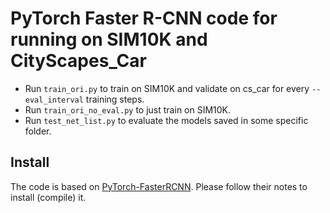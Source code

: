 # PyTorch Faster R-CNN code for running on SIM10K and CityScapes_Car

- Run `train_ori.py` to train on SIM10K and validate on cs_car for every `--eval_interval` training steps.
- Run `train_ori_no_eval.py` to just train on SIM10K.
- Run `test_net_list.py` to evaluate the models saved in some specific folder.

## Install

The code is based on [PyTorch-FasterRCNN](https://github.com/jwyang/faster-rcnn.pytorch). Please follow their notes to install (compile) it.